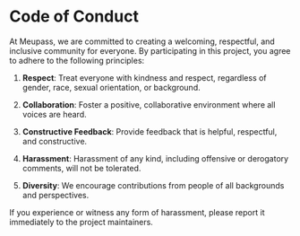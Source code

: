 # Code of Conduct
At Meupass, we are committed to creating a welcoming, respectful, and inclusive community for everyone. By participating in this project, you agree to adhere to the following principles:

1.  **Respect**: Treat everyone with kindness and respect, regardless of gender, race, sexual orientation, or background.
    
2.  **Collaboration**: Foster a positive, collaborative environment where all voices are heard.
    
3.  **Constructive Feedback**: Provide feedback that is helpful, respectful, and constructive.
    
4.  **Harassment**: Harassment of any kind, including offensive or derogatory comments, will not be tolerated.
    
5.  **Diversity**: We encourage contributions from people of all backgrounds and perspectives.
    
If you experience or witness any form of harassment, please report it immediately to the project maintainers.
